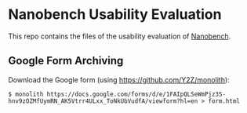 Nanobench Usability Evaluation
==============================

This repo contains the files of the usability evaluation of [Nanobench](https://github.com/peta-pico/nanobench).


## Google Form Archiving

Download the Google form (using https://github.com/Y2Z/monolith):

    $ monolith https://docs.google.com/forms/d/e/1FAIpQLSeWmPjz3S-hnv9zOZMfUymRN_AK5Vtrr4ULxx_ToNkUbVudfA/viewform?hl=en > form.html

